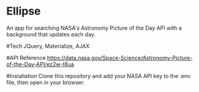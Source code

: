# Ellipse
An app for searching NASA's Astronomy Picture of the Day API with a background that updates each day. 



#Tech
JQuery, Materialize, AJAX

#API Reference
https://data.nasa.gov/Space-Science/Astronomy-Picture-of-the-Day-API/ez2w-t8ua

#Installation 
Clone this repository and add your NASA API key to the .env file, then open in your browser. 


